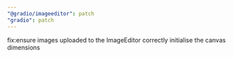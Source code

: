 ```yaml
---
"@gradio/imageeditor": patch
"gradio": patch
---
```


fix:ensure images uploaded to the ImageEditor correctly initialise the canvas dimensions

